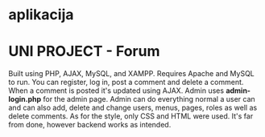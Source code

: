# aplikacija
# UNI PROJECT - Forum
Built using PHP, AJAX, MySQL, and XAMPP. Requires Apache and MySQL to run.
You can register, log in, post a comment and delete a comment. When a comment is posted it's updated using AJAX. Admin uses **admin-login.php** for the admin page.
Admin can do everything normal a user can and can also add, delete and change users, menus, pages, roles as well as delete comments. As for the style, only CSS and 
HTML were used. It's far from done, however backend works as intended.
